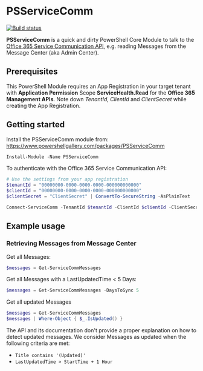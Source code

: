 # PSServiceComm

[![Build status](https://ci.appveyor.com/api/projects/status/960b29qw8fvq3kp3/branch/master?svg=true)](https://ci.appveyor.com/project/sebastianzolg/psservicecomm/branch/master)

**PSServiceComm** is a quick and dirty PowerShell Core Module to talk to the [Office 365 Service Communication API](https://docs.microsoft.com/en-us/office/office-365-management-api/office-365-service-communications-api-reference), e.g. reading Messages from the Message Center (aka Admin Center).

## Prerequisites

This PowerShell Module requires an App Registration in your target tenant with **Application Permission** Scope **ServiceHealth.Read** for the **Office 365 Management APIs**.
Note down *TenantId*, *ClientId* and *ClientSecret* while creating the App Registration.

## Getting started

Install the PSServiceComm module from: https://www.powershellgallery.com/packages/PSServiceComm

```PowerShell
Install-Module -Name PSServiceComm
```

To authenticate with the Office 365 Service Communication API:

```PowerShell
# Use the settings from your app registration
$tenantId = "00000000-0000-0000-0000-000000000000"
$clientId = "00000000-0000-0000-0000-000000000000"
$clientSecret = "ClientSecret" | ConvertTo-SecureString -AsPlainText

Connect-ServiceComm -TenantId $tenantId -ClientId $clientId -ClientSecret $clientSecret
```

## Example usage

### Retrieving Messages from Message Center

Get all Messages:

```PowerShell
$messages = Get-ServiceCommMessages
```

Get all Messages with a LastUpdatedTime < 5 Days:

```PowerShell
$messages = Get-ServiceCommMessages -DaysToSync 5
```

Get all updated Messages

```PowerShell
$messages = Get-ServiceCommMessages
$messages | Where-Object { $_.IsUpdated() }
```

The API and its documentation don't provide a proper explanation on how to detect updated messages. We consider Messages as updated when the following criteria are met:

- `Title contains '(Updated)'`
- `LastUpdatedTime > StartTime + 1 Hour`
